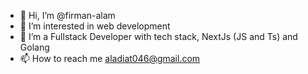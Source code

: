 - 👋 Hi, I’m @firman-alam
- 👀 I’m interested in web development
- 🌱 I’m a Fullstack Developer with tech stack, NextJs (JS and Ts) and Golang
- 📫 How to reach me aladiat046@gmail.com

<!---
firman-alam/firman-alam is a ✨ special ✨ repository because its `README.md` (this file) appears on your GitHub profile.
You can click the Preview link to take a look at your changes.
--->
